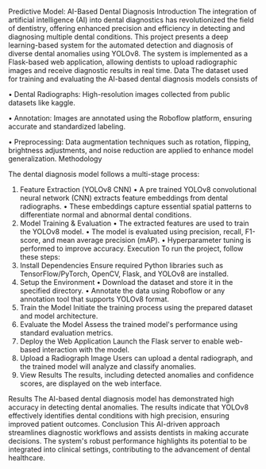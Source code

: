 Predictive Model: AI-Based Dental Diagnosis
Introduction
The integration of artificial intelligence (AI) into dental diagnostics has revolutionized the field of dentistry, offering enhanced precision and efficiency in detecting and diagnosing multiple dental conditions. This project presents a deep learning-based system for the automated detection and diagnosis of diverse dental anomalies using YOLOv8. The system is implemented as a Flask-based web application, allowing dentists to upload radiographic images and receive diagnostic results in real time.
Data
The dataset used for training and evaluating the AI-based dental diagnosis models consists of


•	Dental Radiographs: High-resolution images collected from public datasets like kaggle.

•	Annotation: Images are annotated using the Roboflow platform, ensuring accurate and standardized labeling.

•	Preprocessing: Data augmentation techniques such as rotation, flipping, brightness adjustments, and noise reduction are applied to enhance model generalization.
Methodology

The dental diagnosis model follows a multi-stage process:
1. Feature Extraction (YOLOv8 CNN)
•	A pre trained YOLOv8 convolutional neural network (CNN) extracts feature embeddings from dental radiographs.
•	These embeddings capture essential spatial patterns to differentiate normal and abnormal dental conditions.
2. Model Training & Evaluation
•	The extracted features are used to train the YOLOv8 model.
•	The model is evaluated using precision, recall, F1-score, and mean average precision (mAP).
•	Hyperparameter tuning is performed to improve accuracy.
Execution
To run the project, follow these steps:
1. Install Dependencies
Ensure required Python libraries such as TensorFlow/PyTorch, OpenCV, Flask, and YOLOv8 are installed.
2. Setup the Environment
•	Download the dataset and store it in the specified directory.
•	Annotate the data using Roboflow or any annotation tool that supports YOLOv8 format.
3. Train the Model
Initiate the training process using the prepared dataset and model architecture.
4. Evaluate the Model
Assess the trained model's performance using standard evaluation metrics.
5. Deploy the Web Application
Launch the Flask server to enable web-based interaction with the model.
6. Upload a Radiograph Image
Users can upload a dental radiograph, and the trained model will analyze and classify anomalies.
7. View Results
The results, including detected anomalies and confidence scores, are displayed on the web interface.
 
Results
The AI-based dental diagnosis model has demonstrated high accuracy in detecting dental anomalies. The results indicate that YOLOv8 effectively identifies dental conditions with high precision, ensuring improved patient outcomes.
Conclusion
This AI-driven approach streamlines diagnostic workflows and assists dentists in making accurate decisions. The system's robust performance highlights its potential to be integrated into clinical settings, contributing to the advancement of dental healthcare.


